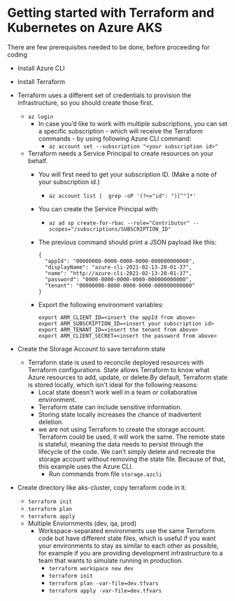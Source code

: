 # Getting started with Terraform and Kubernetes on Azure AKS

There are few prerequisites needed to be done, before proceeding for coding

- Install Azure CLI
- Install Terraform
- Terraform uses a different set of credentials to provision the infrastructure, so you should create those first.
  - ```az login```
    - In case you’d like to work with multiple subscriptions, you can set a specific subscription - which will receive the Terraform commands - by using following Azure CLI command:
      -   ```az account set --subscription "<your subscription id>"```
  - Terraform needs a Service Principal to create resources on your behalf.
    - You will first need to get your subscription ID. (Make a note of your subscription id.)
      - ```az account list |  grep -oP '(?<="id": ")[^"]*'```
    - You can create the Service Principal with:
      - ```az ad sp create-for-rbac --role="Contributor" --scopes="/subscriptions/SUBSCRIPTION_ID" ```
    - The previous command should print a JSON payload like this:
      ```
      {
        "appId": "00000000-0000-0000-0000-000000000000",
        "displayName": "azure-cli-2021-02-13-20-01-37",
        "name": "http://azure-cli-2021-02-13-20-01-37",
        "password": "0000-0000-0000-0000-000000000000",
        "tenant": "00000000-0000-0000-0000-000000000000"
      }
      ```
      
    - Export the following environment variables:
        ```
        export ARM_CLIENT_ID=<insert the appId from above>
        export ARM_SUBSCRIPTION_ID=<insert your subscription id>
        export ARM_TENANT_ID=<insert the tenant from above>
        export ARM_CLIENT_SECRET=<insert the password from above>
        ```
 - Create the Storage Account to save terraform state
   - Terraform state is used to reconcile deployed resources with Terraform configurations. State allows Terraform to know what Azure resources to add, update, or delete.By default, Terraform state is stored locally, which isn't ideal for the following reasons:
     - Local state doesn't work well in a team or collaborative environment.
     - Terraform state can include sensitive information.
     - Storing state locally increases the chance of inadvertent deletion.
     - we are not using Terraform to create the storage account.  Terraform could be used, it will work the same.  The remote state is stateful, meaning the data needs to persist through the lifecycle of the code.  We can’t simply delete and recreate the storage account without removing the state file.  Because of that, this example uses the Azure CLI.
       - Run commands from file ```storage.azcli``` 
       
 - Create directory like aks-cluster, copy terraform code in it.
   -  ```terraform init```
   -  ```terraform plan```
   -  ```terraform apply```
   -  Multiple Enviornments (dev, qa, prod)
      - Workspace-separated environments use the same Terraform code but have different state files, which is useful if you want your environments to stay as similar to each other as possible, for example if you are providing development infrastructure to a team that wants to simulate running in production. 
           -  ```terraform workspace new dev```
           -  ```terraform init```
           -  ```terraform plan -var-file=dev.tfvars```
           -  ```terraform apply -var-file=dev.tfvars```  



